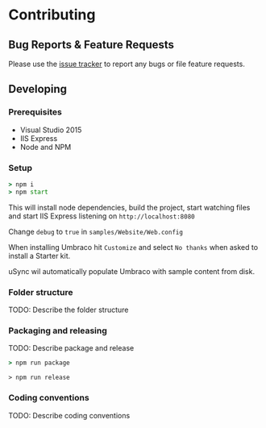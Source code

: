 # Contributing

## Bug Reports & Feature Requests

Please use the [issue tracker](issues) to report any bugs or file feature requests.

## Developing

### Prerequisites

* Visual Studio 2015
* IIS Express
* Node and NPM

### Setup

```bat
> npm i
> npm start
```

This will install node dependencies, build the project, start watching files
and start IIS Express listening on `http://localhost:8080`

Change `debug` to `true` in `samples/Website/Web.config`

When installing Umbraco hit `Customize` and select `No thanks` when asked to install a Starter kit.

uSync wil automatically populate Umbraco with sample content from disk.

### Folder structure

TODO: Describe the folder structure

### Packaging and releasing

TODO: Describe package and release

```bat
> npm run package
```

```
> npm run release
```

### Coding conventions

TODO: Describe coding conventions
